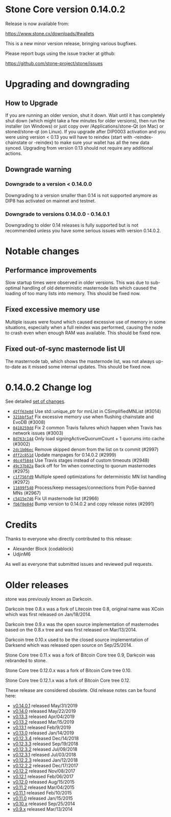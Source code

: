 Stone Core version 0.14.0.2
==========================

Release is now available from:

  <https://www.stone.cx/downloads/#wallets>

This is a new minor version release, bringing various bugfixes.

Please report bugs using the issue tracker at github:

  <https://github.com/stone-project/stone/issues>


Upgrading and downgrading
=========================

How to Upgrade
--------------

If you are running an older version, shut it down. Wait until it has completely
shut down (which might take a few minutes for older versions), then run the
installer (on Windows) or just copy over /Applications/stone-Qt (on Mac) or
stoned/stone-qt (on Linux). If you upgrade after DIP0003 activation and you were
using version < 0.13 you will have to reindex (start with -reindex-chainstate
or -reindex) to make sure your wallet has all the new data synced. Upgrading from
version 0.13 should not require any additional actions.

Downgrade warning
-----------------

### Downgrade to a version < 0.14.0.0

Downgrading to a version smaller than 0.14 is not supported anymore as DIP8 has
activated on mainnet and testnet.

### Downgrade to versions 0.14.0.0 - 0.14.0.1

Downgrading to older 0.14 releases is fully supported but is not
recommended unless you have some serious issues with version 0.14.0.2.

Notable changes
===============

Performance improvements
------------------------
Slow startup times were observed in older versions. This was due to sub-optimal handling of old
deterministic masternode lists which caused the loading of too many lists into memory. This should be
fixed now.

Fixed excessive memory use
--------------------------
Multiple issues were found which caused excessive use of memory in some situations, especially when
a full reindex was performed, causing the node to crash even when enough RAM was available. This should
be fixed now.

Fixed out-of-sync masternode list UI
------------------------------------
The masternode tab, which shows the masternode list, was not always up-to-date as it missed some internal
updates. This should be fixed now.

0.14.0.2 Change log
===================

See detailed [set of changes](https://github.com/stone-project/stone/compare/v0.14.0.1...stone-project:v0.14.0.2).

- [`d2ff63e8d`](https://github.com/stone-project/stone/commit/d2ff63e8d) Use std::unique_ptr for mnList in CSimplifiedMNList (#3014)
- [`321bbf5af`](https://github.com/stone-project/stone/commit/321bbf5af) Fix excessive memory use when flushing chainstate and EvoDB (#3008)
- [`0410259dd`](https://github.com/stone-project/stone/commit/0410259dd) Fix 2 common Travis failures which happen when Travis has network issues (#3003)
- [`8d763c144`](https://github.com/stone-project/stone/commit/8d763c144) Only load signingActiveQuorumCount + 1 quorums into cache (#3002)
- [`2dc1b06ec`](https://github.com/stone-project/stone/commit/2dc1b06ec) Remove skipped denom from the list on tx commit (#2997)
- [`dff2c851d`](https://github.com/stone-project/stone/commit/dff2c851d) Update manpages for 0.14.0.2 (#2999)
- [`46c4f5844`](https://github.com/stone-project/stone/commit/46c4f5844) Use Travis stages instead of custom timeouts (#2948)
- [`49c37b82a`](https://github.com/stone-project/stone/commit/49c37b82a) Back off for 1m when connecting to quorum masternodes (#2975)
- [`c1f756fd9`](https://github.com/stone-project/stone/commit/c1f756fd9) Multiple speed optimizations for deterministic MN list handling (#2972)
- [`11699f540`](https://github.com/stone-project/stone/commit/11699f540) Process/keep messages/connections from PoSe-banned MNs (#2967)
- [`c5415e746`](https://github.com/stone-project/stone/commit/c5415e746) Fix UI masternode list (#2966)
- [`fb6f0e04d`](https://github.com/stone-project/stone/commit/fb6f0e04d) Bump version to 0.14.0.2 and copy release notes (#2991)

Credits
=======

Thanks to everyone who directly contributed to this release:

- Alexander Block (codablock)
- UdjinM6

As well as everyone that submitted issues and reviewed pull requests.

Older releases
==============

stone was previously known as Darkcoin.

Darkcoin tree 0.8.x was a fork of Litecoin tree 0.8, original name was XCoin
which was first released on Jan/18/2014.

Darkcoin tree 0.9.x was the open source implementation of masternodes based on
the 0.8.x tree and was first released on Mar/13/2014.

Darkcoin tree 0.10.x used to be the closed source implementation of Darksend
which was released open source on Sep/25/2014.

Stone Core tree 0.11.x was a fork of Bitcoin Core tree 0.9,
Darkcoin was rebranded to stone.

Stone Core tree 0.12.0.x was a fork of Bitcoin Core tree 0.10.

Stone Core tree 0.12.1.x was a fork of Bitcoin Core tree 0.12.

These release are considered obsolete. Old release notes can be found here:

- [v0.14.0.1](https://github.com/stone-project/stone/blob/master/doc/release-notes/stone/release-notes-0.14.0.1.md) released May/31/2019
- [v0.14.0](https://github.com/stone-project/stone/blob/master/doc/release-notes/stone/release-notes-0.14.0.md) released May/22/2019
- [v0.13.3](https://github.com/stone-project/stone/blob/master/doc/release-notes/stone/release-notes-0.13.3.md) released Apr/04/2019
- [v0.13.2](https://github.com/stone-project/stone/blob/master/doc/release-notes/stone/release-notes-0.13.2.md) released Mar/15/2019
- [v0.13.1](https://github.com/stone-project/stone/blob/master/doc/release-notes/stone/release-notes-0.13.1.md) released Feb/9/2019
- [v0.13.0](https://github.com/stone-project/stone/blob/master/doc/release-notes/stone/release-notes-0.13.0.md) released Jan/14/2019
- [v0.12.3.4](https://github.com/stone-project/stone/blob/master/doc/release-notes/stone/release-notes-0.12.3.4.md) released Dec/14/2018
- [v0.12.3.3](https://github.com/stone-project/stone/blob/master/doc/release-notes/stone/release-notes-0.12.3.3.md) released Sep/19/2018
- [v0.12.3.2](https://github.com/stone-project/stone/blob/master/doc/release-notes/stone/release-notes-0.12.3.2.md) released Jul/09/2018
- [v0.12.3.1](https://github.com/stone-project/stone/blob/master/doc/release-notes/stone/release-notes-0.12.3.1.md) released Jul/03/2018
- [v0.12.2.3](https://github.com/stone-project/stone/blob/master/doc/release-notes/stone/release-notes-0.12.2.3.md) released Jan/12/2018
- [v0.12.2.2](https://github.com/stone-project/stone/blob/master/doc/release-notes/stone/release-notes-0.12.2.2.md) released Dec/17/2017
- [v0.12.2](https://github.com/stone-project/stone/blob/master/doc/release-notes/stone/release-notes-0.12.2.md) released Nov/08/2017
- [v0.12.1](https://github.com/stone-project/stone/blob/master/doc/release-notes/stone/release-notes-0.12.1.md) released Feb/06/2017
- [v0.12.0](https://github.com/stone-project/stone/blob/master/doc/release-notes/stone/release-notes-0.12.0.md) released Aug/15/2015
- [v0.11.2](https://github.com/stone-project/stone/blob/master/doc/release-notes/stone/release-notes-0.11.2.md) released Mar/04/2015
- [v0.11.1](https://github.com/stone-project/stone/blob/master/doc/release-notes/stone/release-notes-0.11.1.md) released Feb/10/2015
- [v0.11.0](https://github.com/stone-project/stone/blob/master/doc/release-notes/stone/release-notes-0.11.0.md) released Jan/15/2015
- [v0.10.x](https://github.com/stone-project/stone/blob/master/doc/release-notes/stone/release-notes-0.10.0.md) released Sep/25/2014
- [v0.9.x](https://github.com/stone-project/stone/blob/master/doc/release-notes/stone/release-notes-0.9.0.md) released Mar/13/2014

